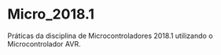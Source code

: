 # Micro_2018.1
Práticas da disciplina de Microcontroladores 2018.1 utilizando o Microcontrolador AVR.
